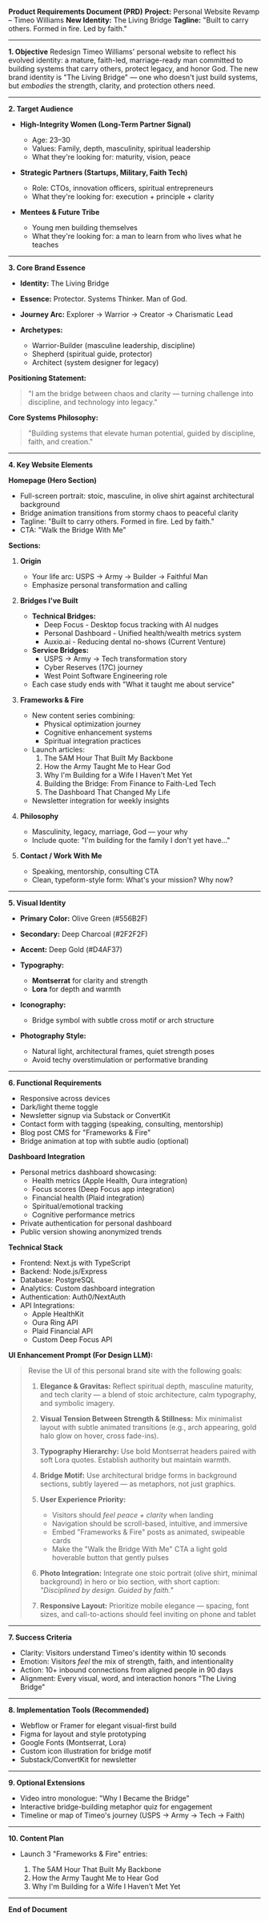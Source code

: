 **Product Requirements Document (PRD)**
**Project:** Personal Website Revamp – Timeo Williams
**New Identity:** The Living Bridge
**Tagline:** "Built to carry others. Formed in fire. Led by faith."

---

**1. Objective**
Redesign Timeo Williams' personal website to reflect his evolved identity: a mature, faith-led, marriage-ready man committed to building systems that carry others, protect legacy, and honor God. The new brand identity is "The Living Bridge" — one who doesn't just build systems, but *embodies* the strength, clarity, and protection others need.

---

**2. Target Audience**

* **High-Integrity Women (Long-Term Partner Signal)**

  * Age: 23–30
  * Values: Family, depth, masculinity, spiritual leadership
  * What they're looking for: maturity, vision, peace

* **Strategic Partners (Startups, Military, Faith Tech)**

  * Role: CTOs, innovation officers, spiritual entrepreneurs
  * What they're looking for: execution + principle + clarity

* **Mentees & Future Tribe**

  * Young men building themselves
  * What they're looking for: a man to learn from who lives what he teaches

---

**3. Core Brand Essence**

* **Identity:** The Living Bridge
* **Essence:** Protector. Systems Thinker. Man of God.
* **Journey Arc:** Explorer → Warrior → Creator → Charismatic Lead
* **Archetypes:**

  * Warrior-Builder (masculine leadership, discipline)
  * Shepherd (spiritual guide, protector)
  * Architect (system designer for legacy)

**Positioning Statement:**

> "I am the bridge between chaos and clarity — turning challenge into discipline, and technology into legacy."

**Core Systems Philosophy:**

> "Building systems that elevate human potential, guided by discipline, faith, and creation."

---

**4. Key Website Elements**

**Homepage (Hero Section)**

* Full-screen portrait: stoic, masculine, in olive shirt against architectural background
* Bridge animation transitions from stormy chaos to peaceful clarity
* Tagline: "Built to carry others. Formed in fire. Led by faith."
* CTA: "Walk the Bridge With Me"

**Sections:**

1. **Origin**

   * Your life arc: USPS → Army → Builder → Faithful Man
   * Emphasize personal transformation and calling

2. **Bridges I've Built**

   * **Technical Bridges:**
     * Deep Focus - Desktop focus tracking with AI nudges
     * Personal Dashboard - Unified health/wealth metrics system
     * Auxio.ai - Reducing dental no-shows (Current Venture)
   * **Service Bridges:**
     * USPS → Army → Tech transformation story
     * Cyber Reserves (17C) journey
     * West Point Software Engineering role
   * Each case study ends with "What it taught me about service"

3. **Frameworks & Fire**

   * New content series combining:
     * Physical optimization journey
     * Cognitive enhancement systems
     * Spiritual integration practices
   * Launch articles:
     1. The 5AM Hour That Built My Backbone
     2. How the Army Taught Me to Hear God
     3. Why I'm Building for a Wife I Haven't Met Yet
     4. Building the Bridge: From Finance to Faith-Led Tech
     5. The Dashboard That Changed My Life
   * Newsletter integration for weekly insights

4. **Philosophy**

   * Masculinity, legacy, marriage, God — your why
   * Include quote: "I'm building for the family I don't yet have..."

5. **Contact / Work With Me**

   * Speaking, mentorship, consulting CTA
   * Clean, typeform-style form: What's your mission? Why now?

---

**5. Visual Identity**

* **Primary Color:** Olive Green (#556B2F)
* **Secondary:** Deep Charcoal (#2F2F2F)
* **Accent:** Deep Gold (#D4AF37)
* **Typography:**

  * **Montserrat** for clarity and strength
  * **Lora** for depth and warmth
* **Iconography:**

  * Bridge symbol with subtle cross motif or arch structure
* **Photography Style:**

  * Natural light, architectural frames, quiet strength poses
  * Avoid techy overstimulation or performative branding

---

**6. Functional Requirements**

* Responsive across devices
* Dark/light theme toggle
* Newsletter signup via Substack or ConvertKit
* Contact form with tagging (speaking, consulting, mentorship)
* Blog post CMS for "Frameworks & Fire"
* Bridge animation at top with subtle audio (optional)

**Dashboard Integration**
* Personal metrics dashboard showcasing:
  * Health metrics (Apple Health, Oura integration)
  * Focus scores (Deep Focus app integration)
  * Financial health (Plaid integration)
  * Spiritual/emotional tracking
  * Cognitive performance metrics
* Private authentication for personal dashboard
* Public version showing anonymized trends

**Technical Stack**
* Frontend: Next.js with TypeScript
* Backend: Node.js/Express
* Database: PostgreSQL
* Analytics: Custom dashboard integration
* Authentication: Auth0/NextAuth
* API Integrations:
  * Apple HealthKit
  * Oura Ring API
  * Plaid Financial API
  * Custom Deep Focus API

**UI Enhancement Prompt (For Design LLM):**

> Revise the UI of this personal brand site with the following goals:
>
> 1. **Elegance & Gravitas:** Reflect spiritual depth, masculine maturity, and tech clarity — a blend of stoic architecture, calm typography, and symbolic imagery.
> 2. **Visual Tension Between Strength & Stillness:** Mix minimalist layout with subtle animated transitions (e.g., arch appearing, gold halo glow on hover, cross fade-ins).
> 3. **Typography Hierarchy:** Use bold Montserrat headers paired with soft Lora quotes. Establish authority but maintain warmth.
> 4. **Bridge Motif:** Use architectural bridge forms in background sections, subtly layered — as metaphors, not just graphics.
> 5. **User Experience Priority:**
>
>    * Visitors should *feel peace + clarity* when landing
>    * Navigation should be scroll-based, intuitive, and immersive
>    * Embed "Frameworks & Fire" posts as animated, swipeable cards
>    * Make the "Walk the Bridge With Me" CTA a light gold hoverable button that gently pulses
> 6. **Photo Integration:** Integrate one stoic portrait (olive shirt, minimal background) in hero or bio section, with short caption: *"Disciplined by design. Guided by faith."*
> 7. **Responsive Layout:** Prioritize mobile elegance — spacing, font sizes, and call-to-actions should feel inviting on phone and tablet

---

**7. Success Criteria**

* Clarity: Visitors understand Timeo's identity within 10 seconds
* Emotion: Visitors *feel* the mix of strength, faith, and intentionality
* Action: 10+ inbound connections from aligned people in 90 days
* Alignment: Every visual, word, and interaction honors "The Living Bridge"

---

**8. Implementation Tools (Recommended)**

* Webflow or Framer for elegant visual-first build
* Figma for layout and style prototyping
* Google Fonts (Montserrat, Lora)
* Custom icon illustration for bridge motif
* Substack/ConvertKit for newsletter

---

**9. Optional Extensions**

* Video intro monologue: "Why I Became the Bridge"
* Interactive bridge-building metaphor quiz for engagement
* Timeline or map of Timeo's journey (USPS → Army → Tech → Faith)

---

**10. Content Plan**

* Launch 3 "Frameworks & Fire" entries:

  1. The 5AM Hour That Built My Backbone
  2. How the Army Taught Me to Hear God
  3. Why I'm Building for a Wife I Haven't Met Yet

---

**End of Document**

